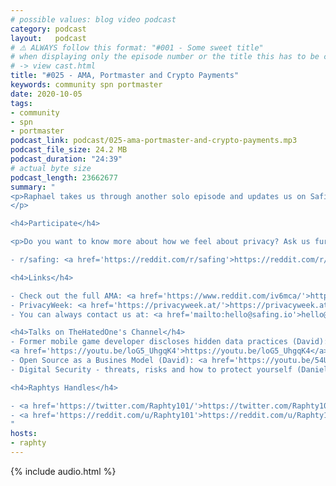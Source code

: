 ```yaml
---
# possible values: blog video podcast
category: podcast
layout:   podcast
# ⚠️ ALWAYS follow this format: "#001 - Some sweet title"
# when displaying only the episode number or the title this has to be constant
# -> view cast.html
title: "#025 - AMA, Portmaster and Crypto Payments"
keywords: community spn portmaster
date: 2020-10-05
tags:
- community
- spn
- portmaster
podcast_link: podcast/025-ama-portmaster-and-crypto-payments.mp3
podcast_file_size: 24.2 MB
podcast_duration: "24:39"
# actual byte size
podcast_length: 23662677
summary: "
<p>Raphael takes us through another solo episode and updates us on Safing's most recent developments. How did the AMA event go? What is the state of the SPN and the account page? What bug is currently haunting the Portmaster? And what are the next payment methods we are working on?
</p>

<h4>Participate</h4>

<p>Do you want to know more about how we feel about privacy? Ask us further questions on reddit:</p>

- r/safing: <a href='https://reddit.com/r/safing'>https://reddit.com/r/safing</a><br/>

<h4>Links</h4>

- Check out the full AMA: <a href='https://www.reddit.com/iv6mca/'>https://www.reddit.com/iv6mca/</a></br>
- PrivacyWeek: <a href='https://privacyweek.at/'>https://privacyweek.at/</a><br/>
- You can always contact us at: <a href='mailto:hello@safing.io'>hello@safing.io</a>

<h4>Talks on TheHatedOne's Channel</h4>
- Former mobile game developer discloses hidden data practices (David):
<a href='https://youtu.be/loG5_UhgqK4'>https://youtu.be/loG5_UhgqK4</a><br/>
- Open Source as a Busines Model (David): <a href='https://youtu.be/54UT-gtfI9I'>https://youtu.be/54UT-gtfI9I</a><br/>
- Digital Security - threats, risks and how to protect yourself (Daniel): <a href='https://youtu.be/QbyAVsbtGh0'>https://youtu.be/QbyAVsbtGh0</a><br/>

<h4>Raphtys Handles</h4>

- <a href='https://twitter.com/Raphty101/'>https://twitter.com/Raphty101/</a><br/>
- <a href='https://reddit.com/u/Raphty101'>https://reddit.com/u/Raphty101</a><br/>
"
hosts:
- raphty
---
```


{% include audio.html %}
